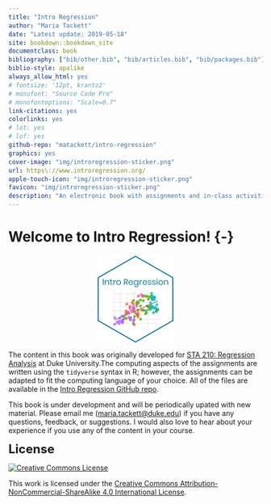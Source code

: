 ```yaml
--- 
title: "Intro Regression"
author: "Maria Tackett"
date: "Latest update: 2019-05-18"
site: bookdown::bookdown_site
documentclass: book
bibliography: ["bib/other.bib", "bib/articles.bib", "bib/packages.bib"]
biblio-style: apalike
always_allow_html: yes
# fontsize: '12pt, krantz2'
# monofont: "Source Code Pro"
# monofontoptions: "Scale=0.7"
link-citations: yes
colorlinks: yes
# lot: yes
# lof: yes
github-repo: "matackett/intro-regression"
graphics: yes
cover-image: "img/introregression-sticker.png"
url: https\://www.introregression.org/
apple-touch-icon: "img/introregression-sticker.png"
favicon: "img/introregression-sticker.png"
description: "An electronic book with assignments and in-class activities to help students apply concepts in an intermediate-level regression analysis course. The primary focus is application and computing; there are also supplemental math notes on some topics."
---
```




# Welcome to Intro Regression! {-}

<img src="img/introregression-sticker.png" width="30%" style="display: block; margin: auto;" />

The content in this book was originally developed for [STA 210: Regression Analysis](https://www2.stat.duke.edu/courses/Spring19/sta210.001/) at Duke University.The computing aspects of the assignments are written using the `tidyverse` syntax in R; however, the assignments can be adapted to fit the computing language of your choice. All of the files are available in the [Intro Regression GitHub repo](https://github.com/matackett/intro-regression).

This book is under development and will be periodically upated with new material. Please email me (<a href="mailto:maria.tackett@duke.edu">maria.tackett@duke.edu</a>) if you have any questions, feedback, or suggestions. I would also love to hear about your experience if you use any of the content in your course.

<font size = "5px">**License**</font>

<a rel="license" href="http://creativecommons.org/licenses/by-nc-sa/4.0/"><img alt="Creative Commons License" style="border-width:0" src="https://i.creativecommons.org/l/by-nc-sa/4.0/88x31.png" /></a><br />

This work is licensed under the [Creative Commons Attribution-NonCommercial-ShareAlike 4.0 International License](http://creativecommons.org/licenses/by-nc-sa/4.0/).

